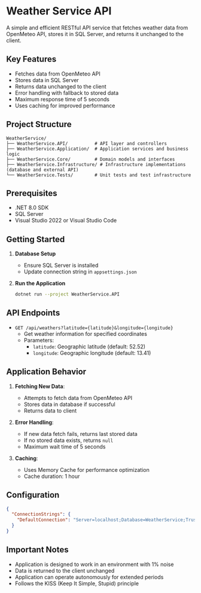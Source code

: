 # Weather Service API

A simple and efficient RESTful API service that fetches weather data from OpenMeteo API, stores it in SQL Server, and returns it unchanged to the client.

## Key Features

- Fetches data from OpenMeteo API
- Stores data in SQL Server
- Returns data unchanged to the client
- Error handling with fallback to stored data
- Maximum response time of 5 seconds
- Uses caching for improved performance

## Project Structure

```
WeatherService/
├── WeatherService.API/          # API layer and controllers
├── WeatherService.Application/  # Application services and business logic
├── WeatherService.Core/         # Domain models and interfaces
├── WeatherService.Infrastructure/ # Infrastructure implementations (database and external API)
└── WeatherService.Tests/        # Unit tests and test infrastructure
```

## Prerequisites

- .NET 8.0 SDK
- SQL Server
- Visual Studio 2022 or Visual Studio Code

## Getting Started

1. **Database Setup**
   - Ensure SQL Server is installed
   - Update connection string in `appsettings.json`

2. **Run the Application**
   ```bash
   dotnet run --project WeatherService.API
   ```

## API Endpoints

- `GET /api/weathers?latitude={latitude}&longitude={longitude}`
  - Get weather information for specified coordinates
  - Parameters:
    - `latitude`: Geographic latitude (default: 52.52)
    - `longitude`: Geographic longitude (default: 13.41)

## Application Behavior

1. **Fetching New Data**:
   - Attempts to fetch data from OpenMeteo API
   - Stores data in database if successful
   - Returns data to client

2. **Error Handling**:
   - If new data fetch fails, returns last stored data
   - If no stored data exists, returns `null`
   - Maximum wait time of 5 seconds

3. **Caching**:
   - Uses Memory Cache for performance optimization
   - Cache duration: 1 hour

## Configuration

```json
{
  "ConnectionStrings": {
    "DefaultConnection": "Server=localhost;Database=WeatherService;Trusted_Connection=True;"
  }
}
```

## Important Notes

- Application is designed to work in an environment with 1% noise
- Data is returned to the client unchanged
- Application can operate autonomously for extended periods
- Follows the KISS (Keep It Simple, Stupid) principle